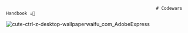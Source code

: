                                                              # Codewars Handbook ☕️🚀


![cute-ctrl-z-desktop-wallpaperwaifu_com_AdobeExpress](https://user-images.githubusercontent.com/111125956/222415790-b6d96fa8-1a87-472b-b186-e44899aa8bd6.gif)


